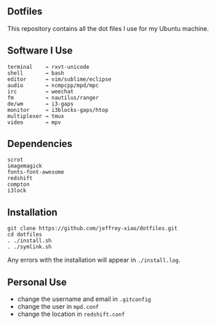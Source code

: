## Dotfiles
This repository contains all the dot files I use for my Ubuntu machine.

## Software I Use
```
terminal    → rxvt-unicode
shell       → bash
editor      → vim/sublime/eclipse
audio       → ncmpcpp/mpd/mpc
irc         → weechat
fm          → nautilus/ranger
de/wm       → i3-gaps
monitor     → i3blocks-gaps/htop
multiplexer → tmux
video       → mpv
```

## Dependencies
```
scrot
imagemagick
fonts-font-awesome
redshift
compton
i3lock
```

## Installation
~~~
git clone https://github.com/jeffrey-xiao/dotfiles.git
cd dotfiles
. ./install.sh
. ./symlink.sh
~~~

Any errors with the installation will appear in `./install.log`.

## Personal Use
 - change the username and email in `.gitconfig`
 - change the user in `mpd.conf`
 - change the location in `redshift.conf`
